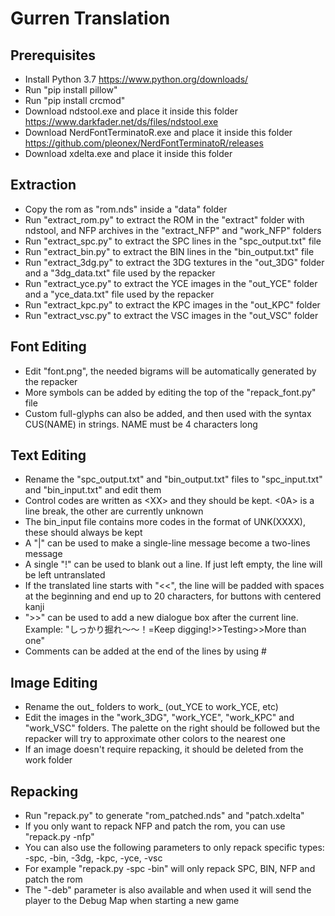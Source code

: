 # Gurren Translation
## Prerequisites
* Install Python 3.7 https://www.python.org/downloads/
* Run "pip install pillow"
* Run "pip install crcmod"
* Download ndstool.exe and place it inside this folder https://www.darkfader.net/ds/files/ndstool.exe
* Download NerdFontTerminatoR.exe and place it inside this folder https://github.com/pleonex/NerdFontTerminatoR/releases
* Download xdelta.exe and place it inside this folder
## Extraction
* Copy the rom as "rom.nds" inside a "data" folder
* Run "extract_rom.py" to extract the ROM in the "extract" folder with ndstool, and NFP archives in the "extract_NFP" and "work_NFP" folders
* Run "extract_spc.py" to extract the SPC lines in the "spc_output.txt" file
* Run "extract_bin.py" to extract the BIN lines in the "bin_output.txt" file
* Run "extract_3dg.py" to extract the 3DG textures in the "out_3DG" folder and a "3dg_data.txt" file used by the repacker
* Run "extract_yce.py" to extract the YCE images in the "out_YCE" folder and a "yce_data.txt" file used by the repacker
* Run "extract_kpc.py" to extract the KPC images in the "out_KPC" folder
* Run "extract_vsc.py" to extract the VSC images in the "out_VSC" folder
## Font Editing
* Edit "font.png", the needed bigrams will be automatically generated by the repacker
* More symbols can be added by editing the top of the "repack_font.py" file
* Custom full-glyphs can also be added, and then used with the syntax CUS(NAME) in strings. NAME must be 4 characters long
## Text Editing
* Rename the "spc_output.txt" and "bin_output.txt" files to "spc_input.txt" and "bin_input.txt" and edit them
* Control codes are written as &lt;XX&gt; and they should be kept. &lt;0A&gt; is a line break, the other are currently unknown
* The bin_input file contains more codes in the format of UNK(XXXX), these should always be kept
* A "|" can be used to make a single-line message become a two-lines message
* A single "!" can be used to blank out a line. If just left empty, the line will be left untranslated
* If the translated line starts with "<<", the line will be padded with spaces at the beginning and end up to 20 characters, for buttons with centered kanji
* ">>" can be used to add a new dialogue box after the current line. Example: "しっかり掘れ～～！=Keep digging!>>Testing>>More than one"
* Comments can be added at the end of the lines by using #
## Image Editing
* Rename the out_ folders to work_ (out_YCE to work_YCE, etc)
* Edit the images in the "work_3DG", "work_YCE", "work_KPC" and "work_VSC" folders. The palette on the right should be followed but the repacker will try to approximate other colors to the nearest one
* If an image doesn't require repacking, it should be deleted from the work folder
## Repacking
* Run "repack.py" to generate "rom_patched.nds" and "patch.xdelta"
* If you only want to repack NFP and patch the rom, you can use "repack.py -nfp"
* You can also use the following parameters to only repack specific types: -spc, -bin, -3dg, -kpc, -yce, -vsc
* For example "repack.py -spc -bin" will only repack SPC, BIN, NFP and patch the rom
* The "-deb" parameter is also available and when used it will send the player to the Debug Map when starting a new game
